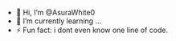 - 👋 Hi, I’m @AsuraWhite0
- 🌱 I’m currently learning ...
- ⚡ Fun fact: i dont even know one line of code.

<!---
AsuraWhite0/AsuraWhite0 is a ✨ special ✨ repository because its `README.md` (this file) appears on your GitHub profile.
You can click the Preview link to take a look at your changes.
--->
